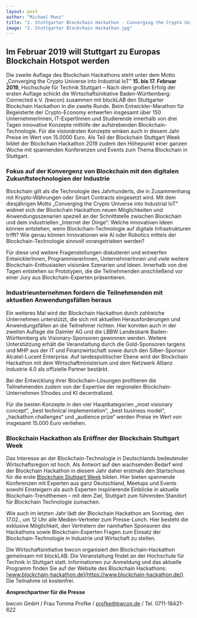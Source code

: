 ```yaml
---
layout: post
author: "Michael Munz"
title: "2. Stuttgarter Blockchain Hackathon - Converging the Crypto Universe into Industrial IoT"
image: "2. Stuttgarter Blockchain Hackathon.jpg"
---
```


## Im Februar 2019 will Stuttgart zu Europas Blockchain Hotspot werden
Die zweite Auflage des Blockchain Hackathons steht unter dem Motto „Converging the Crypto Universe into Industrial IoT” **15. bis 17. Februar 2019**, Hochschule für Technik Stuttgart – Nach dem großen Erfolg der ersten Auflage schickt die Wirtschaftsinitiative Baden-Württemberg: Connected e.V. (bwcon) zusammen mit blockLAB den Stuttgarter Blockchain Hackathon in die zweite Runde. 
Beim Entwickler-Marathon für Begeisterte der Crypto-Economy entwerfen insgesamt über 150 UnternehmerInnen, IT-ExpertInnen und Studierende innerhalb von drei Tagen innovative Konzepte mithlife der aufstrebenden Blockchain-Technologie. Für die visionärsten Konzepte winken auch in diesem Jahr Preise im Wert von 15.0000 Euro. Als Teil der Blockchain Stuttgart Week bildet der Blockchain Hackathon 2019 zudem den Höhepunkt einer ganzen Woche mit spannenden Konferenzen und Events zum Thema Blockchain in Stuttgart.

### Fokus auf der Konvergenz von Blockchain mit den digitalen Zukunftstechnologien der Industrie

Blockchain gilt als die Technologie des Jahrhunderts, die in Zusammenhang mit Krypto-Währungen oder Smart Contracts eingesetzt wird. Mit dem diesjährigen Motto „Converging the Crypto Universe into Industrial IoT“ widmet sich der Blockchain Hackathon neuen Möglichkeiten und Anwendungsszenarien speziell an der Schnittstelle zwischen Blockchain und dem industriellen „Internet der Dinge“: Welche innovativen Ideen können entstehen, wenn Blockchain-Technologie auf digitale Infrastrukturen trifft? Wie genau können Innovationen wie AI oder Robotics mittels der Blockchain-Technologie sinnvoll vorangetrieben werden?

Für diese und weitere Fragenstellungen diskutieren und entwerfen EntwicklerInnen, ProgrammiererInnen, UnternehmerInnen und viele weitere Blockchain-Enthusiasten visionäre Szenarien und Ideen. Innerhalb von drei Tagen entstehen so Prototypen, die die Teilnehmenden anschließend vor einer Jury aus Blockchain-Experten präsentieren.

### Industrieunternehmen fordern die Teilnehmenden mit aktuellen Anwendungsfällen heraus

Ein weiteres Mal wird der Blockchain Hackathon durch zahlreiche Unternehmen unterstützt, die sich mit aktuellen Herausforderungen und Anwendungsfällen an die Teilnehmer richten. Hier konnten auch in der zweiten Auflage die Daimler AG und die LBBW Landesbank Baden-Württemberg als Visionary-Sponsoren gewonnen werden. 
Weitere Unterstützung erhält die Veranstaltung durch die Gold-Sponsoren targens und MHP aus der IT und Finanzwirtschaft sowie durch den Silber-Sponsor Alcatel-Lucent Enterprise. Auf landespolitischer Ebene wird der Blockchain Hackathon mit dem Wirtschaftministerium und dem Netzwerk Allianz Industrie 4.0 als offizielle Partner bestärkt. 

Bei der Entwicklung ihrer Blockchain-Lösungen profitieren die Teilnehmenden zudem von der Expertise der regionalen Blockchain-Unternehmen 51nodes und KI decentralized. 

Für die besten Konzepte in den vier Hauptkategorien „most visionary concept“, „best technical implementation“, „best business model“, „hackathon challenges“ und „audience prize“ werden Preise im Wert von insgesamt 15.000 Euro verliehen.

### Blockchain Hackathon als Eröffner der Blockchain Stuttgart Week

Das Interesse an der Blockchain-Technologie in Deutschlands bedeutender Wirtschaftsregion ist hoch. 
Als Antwort auf den wachsenden Bedarf wird der Blockchain Hackathon in diesem Jahr daher erstmals den Startschuss für die erste [Blockchain Stuttgart Week](https://blockchain-stuttgart.de) bilden. 
Hier bieten spannende Konferenzen mit Experten aus ganz Deutschland, Meetups und Events sowohl Einsteigern als auch Experten inspirierende Einblicke in aktuelle Blockchain-Trendthemen – mit dem Ziel, Stuttgart zum führenden Standort für Blockchain Technologie zumachen.

Wie auch im letzten Jahr lädt der Blockchain Hackathon am Sonntag, den 17.02., um 12 Uhr alle Medien-Vertreter zum Presse-Lunch. Hier besteht die exklusive Möglichkeit, den Vertretern der namhaften Sponsoren des Hackathons sowie Blockchain-Experten Fragen zum Einsatz der Blockchain-Technologie in Industrie und Wirtschaft zu stellen.

Die Wirtschaftsinitiative bwcon organisiert den Blockchain-Hackathon gemeinsam mit blockLAB. Die Veranstaltung findet an der Hochschule für Technik in Stuttgart statt. Informationen zur Anmeldung und das aktuelle Programm finden Sie auf der Website des Blockchain Hackathons: [www.blockchain-hackathon.de](https://www.blockchain-hackathon.de/). Die Teilnahme ist kostenfrei.

**Ansprechpartner für die Presse**

bwcon GmbH / Frau Tomma Profke / profke@bwcon.de / Tel. 0711-18421-622
